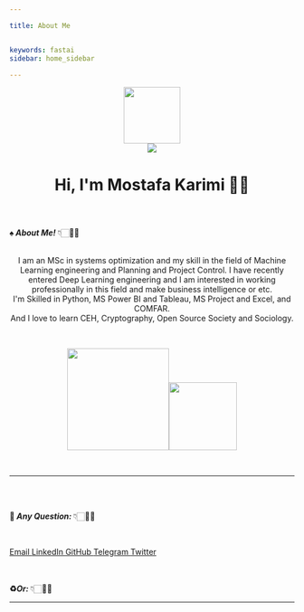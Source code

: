 ```yaml
---

title: About Me


keywords: fastai
sidebar: home_sidebar

---
```



<p align="center">
  <a href="https://mkarimi21.ir/" target="_blank">
    <img src='https://avataaars.io/?avatarStyle=Circle&topType=ShortHairShortWaved&accessoriesType=Prescription02&hairColor=Black&facialHairType=BeardLight&facialHairColor=Black&clotheType=Hoodie&clotheColor=Black&eyeType=Wink&eyebrowType=Default&mouthType=Smile&skinColor=Light' width="100" height="100">
  </a>
  <br>  
  <a href="https://www.MKarimi21.ir" target="_blank" style="display:inline-flex"><img src="https://img.shields.io/badge/Create--by-MKarimi-red?style=flat-square" target="_blank"></a>  
</p>
<h3 style="font-size:200%;" align="center">Hi, I'm Mostafa Karimi ✌🏻</h3> 
<br>




<b>♠️<i> About Me! </i></b>👇🏻🤟🏻

<p align="center">
  
<br>
  I am an MSc in systems optimization and my skill in the field of Machine Learning engineering and Planning and Project Control. I have recently entered Deep Learning engineering and I am interested in working professionally in this field and make business intelligence or etc.
<br>
  I'm Skilled in Python, MS Power BI and Tableau, MS Project and Excel, and COMFAR.
<br>
  And I love to learn CEH, Cryptography, Open Source Society and Sociology.
</p>
<br>
<p align="center">
    <img align="centre" src="https://github-readme-stats-eight-theta.vercel.app/api?username=mkarimi21&show_icons=true&hide_border=true&include_all_commits=true&count_private=true&bg_color=00000000&theme=tokyonight" height=180px/><img height="120px" src="https://github-readme-stats.vercel.app/api/top-langs/?username=mkarimi21&hide=html&hide_title=true&hide_border=true&layout=compact&langs_count=8&theme=tokyonight&bg_color=00000000" />
</p>
<br>

____


<br>
<br>

<b>📌<i> Any Question: </i></b>👇🏻🤟🏻 

<br>

<div dir="center" class="btn-group" role="group" aria-label="Basic example">
    
  <a href="mailto:mkarimi21@hotmail.com" class="btn btn-primary btn-sm" target="_blank" role="button" aria-pressed="true"> Email </a> 
  <a href="https://www.linkedin.com/in/mkarimi21/" class="btn btn-primary btn-sm" target="_blank" role="button" aria-pressed="true"> LinkedIn </a>
    <a href="https://github.com/MKarimi21" class="btn btn-primary btn-sm" target="_blank" role="button" aria-pressed="true"> GitHub </a>
  <a href="https://telegram.me/mkarimi21" class="btn btn-primary btn-sm" target="_blank" role="button" aria-pressed="true"> Telegram </a>
  <a href="https://twitter.com/mkarimi21" class="btn btn-primary btn-sm" target="_blank" role="button" aria-pressed="true"> Twitter </a>
    
   
</div>

<br>
<br>
<b>♻️<i>Or: </i></b>👇🏻🤟🏻
    
<br>

<script src="https://utteranc.es/client.js"
        repo="mkarimi21/datamining_tutorial"
        issue-term="pathname"
        label="Comment"
        theme="github-dark"
        crossorigin="anonymous"
        async>
</script>




____


